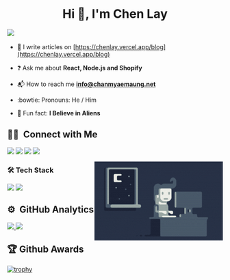 <h1 align="center">Hi 👋, I'm Chen Lay</h1>

![](https://komarev.com/ghpvc/?username=chanmyaemaung&color=e4405f)

- :notebook_with_decorative_cover: I write articles on [https://chenlay.vercel.app/blog](https://chenlay.vercel.app/blog)

- :question: Ask me about **React, Node.js and Shopify**

- :mailbox_with_mail: How to reach me **info@chanmyaemaung.net**

- :bowtie: Pronouns: He / Him

- :clown_face: Fun fact: **I Believe in Aliens**



## 🤝🏻 &nbsp;Connect with Me

<a href="https://www.linkedin.com/in/chenlay/"><img src="https://img.shields.io/badge/-Chen%20Lay-0077B5?style=flat&logo=Linkedin&logoColor=white"/></a>
<a href="mailto:info@chanmyaemaung.net"><img src="https://img.shields.io/badge/email-info@chanmyaemaung.net-cyan"/></a>
<a href="https://facebook.com/mynameischen"><img src="https://img.shields.io/badge/-/mynameischen-3b5998?style=flat&logo=facebook&logoColor=white"/></a>
<a href="https://instagram.com/mr.mcmm"><img src="https://img.shields.io/badge/-/mr.mcmm-e4405f?style=flat&logo=instagram&logoColor=white"/></a>

<img alt="Night Coding" src="https://raw.githubusercontent.com/AVS1508/AVS1508/master/assets/Night-Coding.gif" align="right"/>


### 🛠️ Tech Stack

<img src="https://skillicons.dev/icons?i=python,html,css,tailwind,js,ts,react" />
<img src="https://skillicons.dev/icons?i=nodejs,wordpress,php,firebase,git,vercel,github" />


## ⚙️ &nbsp;GitHub Analytics

<p>
<a href="https://github.com/chanmyaemaung">
  <img height="180em" src="https://github-readme-streak-stats.herokuapp.com?user=chanmyaemaung&theme=dark"/>
  <img height="180em" src="https://github-readme-stats.vercel.app/api/top-langs/?username=chanmyaemaung&layout=compact&theme=dark&langs_count=6&hide=jupyter%20Notebook" />
</a>
</p>


## :trophy: Github Awards

[![trophy](https://github-profile-trophy.vercel.app/?username=chanmyaemaung&theme=onedark)](https://github.com/chanmyaemaung/)
